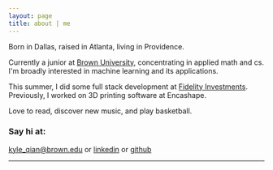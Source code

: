 ```yaml
---
layout: page
title: about | me
---
```

Born in Dallas, raised in Atlanta, living in Providence.

Currently a junior at [Brown University](https://www.brown.edu/), concentrating in applied math and cs. I'm broadly interested in machine learning and its applications.

This summer, I did some full stack development at [Fidelity Investments](https://www.fidelity.com/). Previously, I worked on 3D printing software at Encashape.

Love to read, discover new music, and play basketball.

### Say hi at:

[kyle_qian@brown.edu](mailto:kyle_qian@brown.edu) or [linkedin](https://www.linkedin.com/in/kyle-qian/) or [github](https://github.com/kqian5)

---
